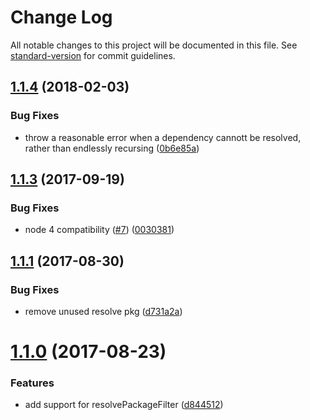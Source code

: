 # Change Log

All notable changes to this project will be documented in this file. See [standard-version](https://github.com/conventional-changelog/standard-version) for commit guidelines.

<a name="1.1.4"></a>
## [1.1.4](https://github.com/davewasmer/find-plugins/compare/v1.1.3...v1.1.4) (2018-02-03)


### Bug Fixes

* throw a reasonable error when a dependency cannott be resolved, rather than endlessly recursing ([0b6e85a](https://github.com/davewasmer/find-plugins/commit/0b6e85a))



<a name="1.1.3"></a>
## [1.1.3](https://github.com/davewasmer/find-plugins/compare/v1.1.2...v1.1.3) (2017-09-19)


### Bug Fixes

* node 4 compatibility ([#7](https://github.com/davewasmer/find-plugins/issues/7)) ([0030381](https://github.com/davewasmer/find-plugins/commit/0030381))



<a name="1.1.1"></a>
## [1.1.1](https://github.com/davewasmer/find-plugins/compare/v1.1.0...v1.1.1) (2017-08-30)


### Bug Fixes

* remove unused resolve pkg ([d731a2a](https://github.com/davewasmer/find-plugins/commit/d731a2a))



<a name="1.1.0"></a>
# [1.1.0](https://github.com/davewasmer/find-plugins/compare/v1.0.3...v1.1.0) (2017-08-23)


### Features

* add support for resolvePackageFilter ([d844512](https://github.com/davewasmer/find-plugins/commit/d844512))
